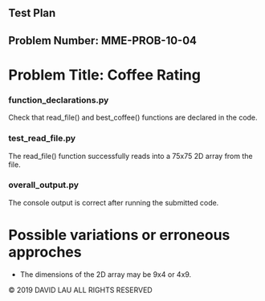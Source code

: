 Test Plan
---------
Problem Number: MME-PROB-10-04
------------------------------

Problem Title: Coffee Rating
============================

### function_declarations.py

Check that read_file() and best_coffee() functions are declared in the code.

### test_read_file.py

The read_file() function successfully reads into a 75x75 2D array from the file.


### overall_output.py

The console output is correct after running the submitted code.

# Possible variations or erroneous approches

* The dimensions of the 2D array may be 9x4 or 4x9.

© 2019 DAVID LAU ALL RIGHTS RESERVED
